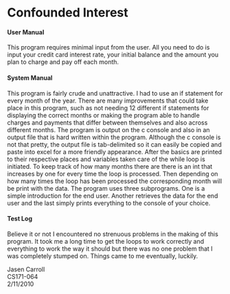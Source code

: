 # Confounded Interest

#### User Manual
	
This program requires minimal input from the user. All you need to do is input your credit card interest rate, your initial balance and the amount you plan to charge and pay off each month. 

#### System Manual 

This program is fairly crude and unattractive. 	 I had to use an if statement for every month of the year. There are many improvements that could take place in this program, such as not needing 12 different if statements for displaying the correct months or making the program able to handle charges and payments that differ between themselves and also across different months. The program is output on the c console and also in an output file that is hard written within the program. Although the c console is not that pretty, the output file is tab-delimited so it can easily be copied and paste into excel for a more friendly appearance. After the basics are printed to their respective places and variables taken care of the while loop is initiated. To keep track of how many months there are there is an int that increases by one for every time the loop is processed. Then depending on how many times the loop has been processed the corresponding month will be print with the data. The program uses three subprograms. One is a simple introduction for the end user. Another retrieves the data for the end user and the last simply prints everything to the console of your choice.

#### Test Log

Believe it or not I encountered no strenuous problems in the making of this program. It took me a long time to get the loops to work correctly and everything to work the way it should but there was no one problem that I was completely stumped on. Things came to me eventually, luckily.

Jasen Carroll\
CS171-064\
2/11/2010
